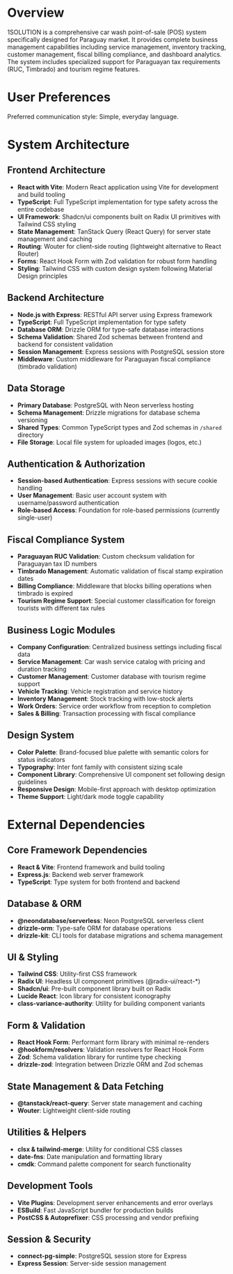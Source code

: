 # Overview

1SOLUTION is a comprehensive car wash point-of-sale (POS) system specifically designed for Paraguay market. It provides complete business management capabilities including service management, inventory tracking, customer management, fiscal billing compliance, and dashboard analytics. The system includes specialized support for Paraguayan tax requirements (RUC, Timbrado) and tourism regime features.

# User Preferences

Preferred communication style: Simple, everyday language.

# System Architecture

## Frontend Architecture
- **React with Vite**: Modern React application using Vite for development and build tooling
- **TypeScript**: Full TypeScript implementation for type safety across the entire codebase
- **UI Framework**: Shadcn/ui components built on Radix UI primitives with Tailwind CSS styling
- **State Management**: TanStack Query (React Query) for server state management and caching
- **Routing**: Wouter for client-side routing (lightweight alternative to React Router)
- **Forms**: React Hook Form with Zod validation for robust form handling
- **Styling**: Tailwind CSS with custom design system following Material Design principles

## Backend Architecture
- **Node.js with Express**: RESTful API server using Express framework
- **TypeScript**: Full TypeScript implementation for type safety
- **Database ORM**: Drizzle ORM for type-safe database interactions
- **Schema Validation**: Shared Zod schemas between frontend and backend for consistent validation
- **Session Management**: Express sessions with PostgreSQL session store
- **Middleware**: Custom middleware for Paraguayan fiscal compliance (timbrado validation)

## Data Storage
- **Primary Database**: PostgreSQL with Neon serverless hosting
- **Schema Management**: Drizzle migrations for database schema versioning
- **Shared Types**: Common TypeScript types and Zod schemas in `/shared` directory
- **File Storage**: Local file system for uploaded images (logos, etc.)

## Authentication & Authorization
- **Session-based Authentication**: Express sessions with secure cookie handling
- **User Management**: Basic user account system with username/password authentication
- **Role-based Access**: Foundation for role-based permissions (currently single-user)

## Fiscal Compliance System
- **Paraguayan RUC Validation**: Custom checksum validation for Paraguayan tax ID numbers
- **Timbrado Management**: Automatic validation of fiscal stamp expiration dates
- **Billing Compliance**: Middleware that blocks billing operations when timbrado is expired
- **Tourism Regime Support**: Special customer classification for foreign tourists with different tax rules

## Business Logic Modules
- **Company Configuration**: Centralized business settings including fiscal data
- **Service Management**: Car wash service catalog with pricing and duration tracking
- **Customer Management**: Customer database with tourism regime support
- **Vehicle Tracking**: Vehicle registration and service history
- **Inventory Management**: Stock tracking with low-stock alerts
- **Work Orders**: Service order workflow from reception to completion
- **Sales & Billing**: Transaction processing with fiscal compliance

## Design System
- **Color Palette**: Brand-focused blue palette with semantic colors for status indicators
- **Typography**: Inter font family with consistent sizing scale
- **Component Library**: Comprehensive UI component set following design guidelines
- **Responsive Design**: Mobile-first approach with desktop optimization
- **Theme Support**: Light/dark mode toggle capability

# External Dependencies

## Core Framework Dependencies
- **React & Vite**: Frontend framework and build tooling
- **Express.js**: Backend web server framework
- **TypeScript**: Type system for both frontend and backend

## Database & ORM
- **@neondatabase/serverless**: Neon PostgreSQL serverless client
- **drizzle-orm**: Type-safe ORM for database operations
- **drizzle-kit**: CLI tools for database migrations and schema management

## UI & Styling
- **Tailwind CSS**: Utility-first CSS framework
- **Radix UI**: Headless UI component primitives (@radix-ui/react-*)
- **Shadcn/ui**: Pre-built component library built on Radix
- **Lucide React**: Icon library for consistent iconography
- **class-variance-authority**: Utility for building component variants

## Form & Validation
- **React Hook Form**: Performant form library with minimal re-renders
- **@hookform/resolvers**: Validation resolvers for React Hook Form
- **Zod**: Schema validation library for runtime type checking
- **drizzle-zod**: Integration between Drizzle ORM and Zod schemas

## State Management & Data Fetching
- **@tanstack/react-query**: Server state management and caching
- **Wouter**: Lightweight client-side routing

## Utilities & Helpers
- **clsx & tailwind-merge**: Utility for conditional CSS classes
- **date-fns**: Date manipulation and formatting library
- **cmdk**: Command palette component for search functionality

## Development Tools
- **Vite Plugins**: Development server enhancements and error overlays
- **ESBuild**: Fast JavaScript bundler for production builds
- **PostCSS & Autoprefixer**: CSS processing and vendor prefixing

## Session & Security
- **connect-pg-simple**: PostgreSQL session store for Express
- **Express Session**: Server-side session management